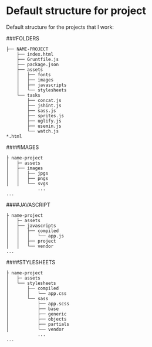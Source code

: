 # Default structure for project
Default structure for the projects that I work:

###FOLDERS
``` 
├── NAME-PROJECT
    ├── index.html
    ├── Gruntfile.js
    ├── package.json
    ├── assets
    │   ├── fonts
    │   ├── images
    │   ├── javascripts
    │   └── stylesheets
    └── tasks
        ├── concat.js
        ├── jshint.js
        ├── sass.js
        ├── sprites.js
        ├── uglify.js
        ├── usemin.js
        └── watch.js
*.html
```

####IMAGES
``` 
├ name-project
│   ├─ assets
│   ├── images
│   │   ├── jpgs
│   │   ├── pngs
│   │   └── svgs           
            ...           
...
``` 

####JAVASCRIPT
``` 
├ name-project
│   ├─ assets
│   ├── javascripts
│   │   ├── compiled
│   │   │   └── app.js
│   │   ├── project
│   │   └── vendor
...
```

####STYLESHEETS
``` 
├ name-project
│   ├─ assets
│   └── stylesheets
│       ├── compiled
│       │   └── app.css
│       └── sass
│           ├── app.scss
│           ├── base
│           ├── generic
│           ├── objects
│           ├── partials
│           └── vendor            
            ...           
...
``` 
